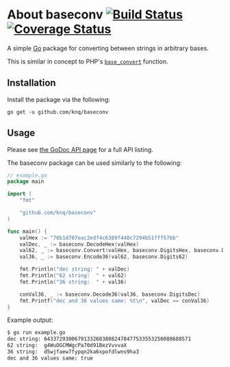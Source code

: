 # About baseconv [![Build Status](https://travis-ci.org/knq/baseconv.svg)](https://travis-ci.org/knq/baseconv) [![Coverage Status](https://coveralls.io/repos/knq/baseconv/badge.svg?branch=master&service=github)](https://coveralls.io/github/knq/baseconv?branch=master) #

A simple [Go](http://www.golang.org/project/) package for converting between
strings in arbitrary bases.

This is similar in concept to PHP's [```base_convert```](http://php.net/manual/en/function.base-convert.php) 
function.

## Installation ##

Install the package via the following:

    go get -u github.com/knq/baseconv

## Usage ##

Please see [the GoDoc API page](http://godoc.org/github.com/knq/baseconv) for a
full API listing.

The baseconv package can be used similarly to the following:
```go
// example.go
package main

import (
    "fmt"

    "github.com/knq/baseconv"
)

func main() {
    valHex := "70b1d707eac2edf4c6389f440c7294b51fff57bb"
    valDec, _ := baseconv.DecodeHex(valHex)
    val62, _ := baseconv.Convert(valHex, baseconv.DigitsHex, baseconv.Digits62)
    val36, _ := baseconv.Encode36(val62, baseconv.Digits62)

    fmt.Println("dec string: " + valDec)
    fmt.Println("62 string:  " + val62)
    fmt.Println("36 string:  " + val36)

    conVal36, _ := baseconv.Decode36(val36, baseconv.DigitsDec)
    fmt.Printf("dec and 36 values same: %t\n", valDec == conVal36)
}
```

Example output:
```sh
$ go run example.go 
dec string: 643372930067913326838082478477533553256088688571
62 string:  g4WuOGCMWgcPa70d91BezVvvvaX
36 string:  d5wjfaew7fypqn2ka6xpofdlwns9ha3
dec and 36 values same: true
```
